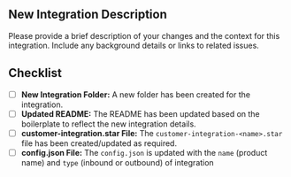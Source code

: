 <!-- PR_TYPE: new-integration -->

## New Integration Description

Please provide a brief description of your changes and the context for this integration. Include any background details or links to related issues.

## Checklist

- [ ] **New Integration Folder:** A new folder has been created for the integration.
- [ ] **Updated README:** The README has been updated based on the boilerplate to reflect the new integration details.
- [ ] **customer-integration.star File:** The `customer-integration-<name>.star` file has been created/updated as required.
- [ ] **config.json File:** The `config.json` is updated with the `name` (product name) and `type` (inbound or outbound) of integration

